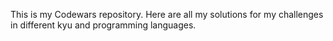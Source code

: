 This is my Codewars repository. Here are all my solutions for my challenges in different kyu and programming languages.
